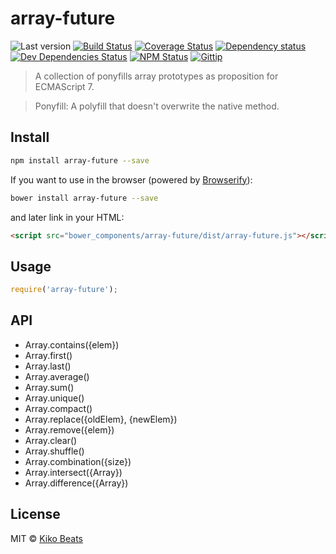 # array-future

![Last version](https://img.shields.io/github/tag/Kikobeats/array-future.svg?style=flat-square)
[![Build Status](http://img.shields.io/travis/Kikobeats/array-future/master.svg?style=flat-square)](https://travis-ci.org/Kikobeats/array-future)
[![Coverage Status](http://img.shields.io/coveralls/Kikobeats/array-future/master.svg?style=flat-square)](https://coveralls.io/r/Kikobeats/array-future?branch=master)
[![Dependency status](http://img.shields.io/david/Kikobeats/array-future.svg?style=flat-square)](https://david-dm.org/Kikobeats/array-future)
[![Dev Dependencies Status](http://img.shields.io/david/dev/Kikobeats/array-future.svg?style=flat-square)](https://david-dm.org/Kikobeats/array-future#info=devDependencies)
[![NPM Status](http://img.shields.io/npm/dm/array-future.svg?style=flat-square)](https://www.npmjs.org/package/array-future)
[![Gittip](http://img.shields.io/gittip/Kikobeats.svg?style=flat-square)](https://www.gittip.com/Kikobeats/)

> A collection of ponyfills array prototypes as proposition for ECMAScript 7.

> Ponyfill: A polyfill that doesn't overwrite the native method.

## Install

```bash
npm install array-future --save
```

If you want to use in the browser (powered by [Browserify](http://browserify.org/)):

```bash
bower install array-future --save
```

and later link in your HTML:

```html
<script src="bower_components/array-future/dist/array-future.js"></script>
```

## Usage

```js
require('array-future');
```

## API

* Array.contains({elem})
* Array.first()
* Array.last()
* Array.average()
* Array.sum()
* Array.unique()
* Array.compact()
* Array.replace({oldElem}, {newElem})
* Array.remove({elem})
* Array.clear()
* Array.shuffle()
* Array.combination({size})
* Array.intersect({Array})
* Array.difference({Array})

## License

MIT © [Kiko Beats](http://www.kikobeats.com)


